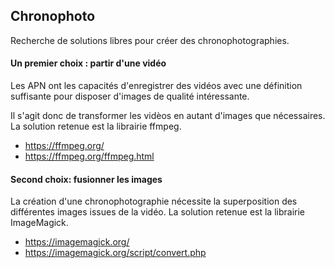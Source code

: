 ## Chronophoto
Recherche de solutions libres pour créer des chronophotographies. 
#### Un premier choix : partir d'une vidéo
Les APN ont les capacités d'enregistrer des vidéos avec une définition suffisante pour disposer d'images de qualité intéressante.

Il s'agit donc de transformer les vidèos en autant d'images que nécessaires. La solution retenue est la librairie ffmpeg.
* https://ffmpeg.org/
* https://ffmpeg.org/ffmpeg.html

#### Second choix: fusionner les images
La création d'une chronophotographie nécessite la superposition des différentes images issues de la vidéo. La solution retenue est la librairie ImageMagick.
* https://imagemagick.org/
* https://imagemagick.org/script/convert.php
